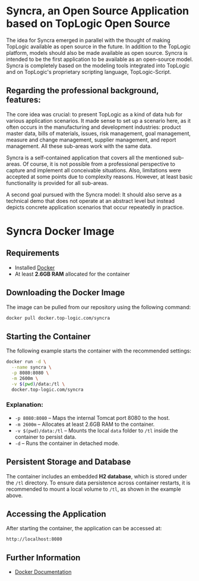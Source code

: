 # Syncra, an Open Source Application based on TopLogic Open Source

The idea for Syncra emerged in parallel with the thought of making TopLogic available as open source in the future. 
In addition to the TopLogic platform, models should also be made available as open source. 
Syncra is intended to be the first application to be available as an open-source model. 
Syncra is completely based on the modeling tools integrated into TopLogic and on TopLogic's proprietary scripting language, 
TopLogic-Script.


## Regarding the professional background, features:

The core idea was crucial: to present TopLogic as a kind of data hub for various application scenarios.
It made sense to set up a scenario here, as it often occurs in the manufacturing and development industries:
 product master data, bills of materials, issues, risk management, goal management, measure and change management, 
 supplier management, and report management. All these sub-areas work with the same data.

Syncra is a self-contained application that covers all the mentioned sub-areas. Of course, 
it is not possible from a professional perspective to capture and implement all conceivable situations. 
Also, limitations were accepted at some points due to complexity reasons. However, at least basic functionality 
is provided for all sub-areas.

A second goal pursued with the Syncra model: It should also serve as a technical demo that does not operate at an 
abstract level but instead depicts concrete application scenarios that occur repeatedly in practice.

# Syncra Docker Image

## Requirements

- Installed [Docker](https://docs.docker.com/get-docker/)
- At least **2.6GB RAM** allocated for the container

## Downloading the Docker Image

The image can be pulled from our repository using the following command:

```sh
docker pull docker.top-logic.com/syncra
```

## Starting the Container

The following example starts the container with the recommended settings:

```sh
docker run -d \
  --name syncra \
  -p 8080:8080 \
  -m 2600m \
  -v $(pwd)/data:/tl \
  docker.top-logic.com/syncra
```

### Explanation:

- `-p 8080:8080` – Maps the internal Tomcat port 8080 to the host.
- `-m 2600m` – Allocates at least 2.6GB RAM to the container.
- `-v $(pwd)/data:/tl` – Mounts the local `data` folder to `/tl` inside the container to persist data.
- `-d` – Runs the container in detached mode.

## Persistent Storage and Database

The container includes an embedded **H2 database**, which is stored under the `/tl` directory. To ensure data persistence across container restarts, it is recommended to mount a local volume to `/tl`, as shown in the example above.

## Accessing the Application

After starting the container, the application can be accessed at:

```
http://localhost:8080
```

## Further Information

- [Docker Documentation](https://docs.docker.com/)

